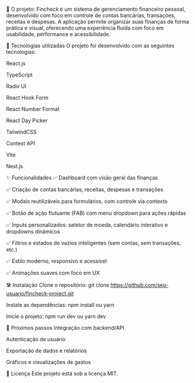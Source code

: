 🧾 O projeto:
Fincheck é um sistema de gerenciamento financeiro pessoal, desenvolvido com foco em controle de contas bancárias, transações, receitas e despesas.
A aplicação permite organizar suas finanças de forma prática e visual, oferecendo uma experiência fluida com foco em usabilidade, performance e acessibilidade.

🚀 Tecnologias utilizadas
O projeto foi desenvolvido com as seguintes tecnologias:

React.js

TypeScript

Radix UI

React Hook Form

React Number Format

React Day Picker

TailwindCSS

Context API

Vite

Nest.js 
 

✨ Funcionalidades
✅ Dashboard com visão geral das finanças

✅ Criação de contas bancárias, receitas, despesas e transações

✅ Modais reutilizáveis para formulários, com controle via contexto

✅ Botão de ação flutuante (FAB) com menu dropdown para ações rápidas

✅ Inputs personalizados: seletor de moeda, calendário interativo e dropdowns dinâmicos

✅ Filtros e estados de vazios inteligentes (sem contas, sem transações, etc.)

✅ Estilo moderno, responsivo e acessível

✅ Animações suaves com foco em UX
 

🛠️ Instalação
Clone o repositório:
git clone https://github.com/seu-usuario/fincheck-project.git
 
Instale as dependências:
npm install
ou
yarn
 
Inicie o projeto:
npm run dev
ou
yarn dev
 
📌 Próximos passos
 Integração com backend/API

 Autenticação de usuário

 Exportação de dados e relatórios

 Gráficos e visualizações de gastos

📄 Licença
Este projeto está sob a licença MIT.

